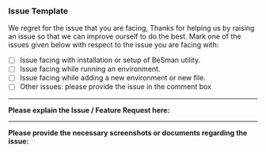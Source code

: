 
### Issue Template

 We regret for the issue that you are facing, Thanks for helping us by raising an issue so that we can improve ourself to do the best.
Mark one of the issues given below with respect to the issue you are facing with:

- [ ] Issue facing with installation or setup of BeSman utility. 
- [ ] Issue facing while running an environment.
- [ ] Issue facing while adding a new environment or new file.
- [ ] Other issues: please provide the issue in the comment box

____________________________________________________________________________________

**Please explain the Issue / Feature Request here:**

____________________________________________________________________________________
**Please provide the necessary screenshots or documents regarding the issue:**
